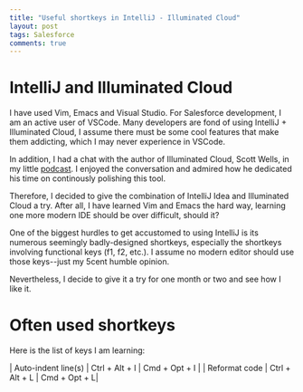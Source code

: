 ```yaml
---
title: "Useful shortkeys in IntelliJ - Illuminated Cloud"
layout: post
tags: Salesforce
comments: true
---
```


# IntelliJ and Illuminated Cloud

I have used Vim, Emacs and Visual Studio. For Salesforce development, I am an active user of VSCode. Many developers are fond of using IntelliJ + Illuminated Cloud, I assume there must be some cool features that make them addicting, which I may never experience in VSCode.

In addition, I had a chat with the author of Illuminated Cloud, Scott Wells, in my little [podcast](http://salesforceway.com). I enjoyed the conversation and admired how he dedicated his time on continously polishing this tool.

Therefore, I decided to give the combination of IntelliJ Idea and Illuminated Cloud a try. After all, I have learned Vim and Emacs the hard way, learning one more modern IDE should be over difficult, should it?

One of the biggest hurdles to get accustomed to using IntelliJ is its numerous seemingly badly-designed shortkeys, especially the shortkeys involving functional keys (f1, f2, etc.). I assume no modern editor should use those keys--just my 5cent humble opinion.

Nevertheless, I decide to give it a try for one month or two and see how I like it.

# Often used shortkeys

Here is the list of keys I am learning:

| Auto-indent line(s) | Ctrl + Alt + I | Cmd + Opt + I |
| Reformat code | Ctrl + Alt + L | Cmd + Opt +  L|
